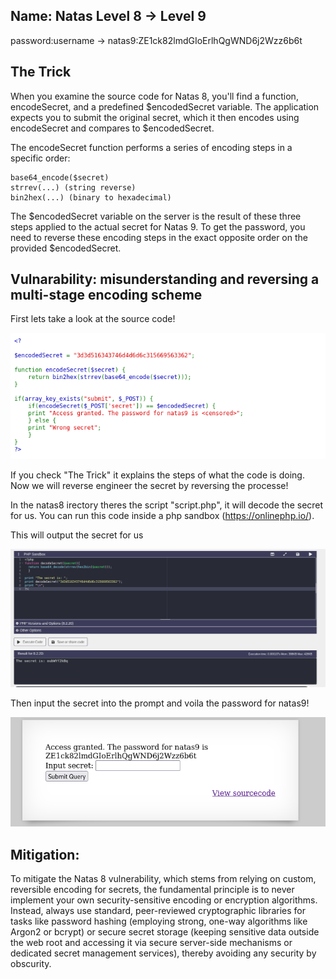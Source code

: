 ## Name: Natas Level 8 → Level 9

password:username ->
natas9:ZE1ck82lmdGIoErlhQgWND6j2Wzz6b6t 

## The Trick
When you examine the source code for Natas 8, you'll find a function, encodeSecret, and a predefined $encodedSecret variable. The application expects you to submit the original secret, which it then encodes using encodeSecret and compares to $encodedSecret.

The encodeSecret function performs a series of encoding steps in a specific order:

    base64_encode($secret)
    strrev(...) (string reverse)
    bin2hex(...) (binary to hexadecimal)

The $encodedSecret variable on the server is the result of these three steps applied to the actual secret for Natas 9. To get the password, you need to reverse these encoding steps in the exact opposite order on the provided $encodedSecret.

## Vulnarability: misunderstanding and reversing a multi-stage encoding scheme

First lets take a look at the source code!

![Alt text for the image](natas9.png)

If you check "The Trick" it explains the steps of what the code is doing. Now we will reverse engineer the secret by reversing the processe!

In the natas8 irectory theres the script "script.php", it will decode the secret for us.
You can run this code inside a php sandbox (https://onlinephp.io/).

This will output the secret for us

![Alt text for the image](natas9_1.png)

Then input the secret into the prompt and voila the password for natas9!

![Alt text for the image](natas9_2.png)

## Mitigation: 
To mitigate the Natas 8 vulnerability, which stems from relying on custom, reversible encoding for secrets, the fundamental principle is to never implement your own security-sensitive encoding or encryption algorithms. Instead, always use standard, peer-reviewed cryptographic libraries for tasks like password hashing (employing strong, one-way algorithms like Argon2 or bcrypt) or secure secret storage (keeping sensitive data outside the web root and accessing it via secure server-side mechanisms or dedicated secret management services), thereby avoiding any security by obscurity.
